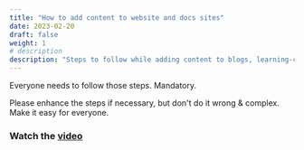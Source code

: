 ```yaml
---
title: "How to add content to website and docs sites"
date: 2023-02-20
draft: false
weight: 1
# description
description: "Steps to follow while adding content to blogs, learning-center and docs sites."
---
```


Everyone needs to follow those steps. Mandatory.

Please enhance the steps if necessary, but don't do it wrong & complex. Make it easy for everyone. 

### Watch the [video](https://www.loom.com/share/509b3ec1328f473fa8427c2531d588ce) 
